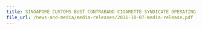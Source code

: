 ```yaml
---
title: SINGAPORE CUSTOMS BUST CONTRABAND CIGARETTE SYNDICATE OPERATING IN THE EAST
file_url: /news-and-media/media-releases/2011-10-07-media-release.pdf
---
```

